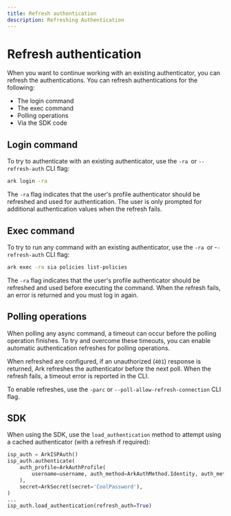 ```yaml
---
title: Refresh authentication
description: Refreshing Authentication
---
```


# Refresh authentication

When you want to continue working with an existing authenticator, you can refresh the authentications. You can refresh authentications for the following:

- The login command
- The exec command
- Polling operations
- Via the SDK code

## Login command

To try to authenticate with an existing authenticator, use the `-ra `or `--refresh-auth` CLI flag:
```bash  linenums="0"
ark login -ra
```
The `-ra` flag indicates that the user's profile authenticator should be refreshed and used for authentication. The user is only prompted for additional authentication values when the refresh fails.

## Exec command

To try to run any command with an existing authenticator, use the `-ra `or -`-refresh-auth` CLI flag:
```bash  linenums="0"
ark exec -ra sia policies list-policies
```

The `-ra` flag indicates that the user's profile authenticator should be refreshed and used before executing the command. When the refresh fails, an error is returned and you must log in again.

## Polling operations

When polling any async command, a timeout can occur before the polling operation finishes. To try and overcome these timeouts, you can enable automatic authentication refreshes for polling operations.

When refreshed are configured, if an unauthorized (`401`) response is returned, Ark refreshes the authenticator before the next poll. When the refresh fails, a timeout error is reported in the CLI.

To enable refreshes, use the `-parc` or `--poll-allow-refresh-connection` CLI flag.

## SDK

When using the SDK, use the `load_authentication` method to attempt using a cached authenticator (with a refresh if required):
```python
isp_auth = ArkISPAuth()
isp_auth.authenticate(
    auth_profile=ArkAuthProfile(
        username=username, auth_method=ArkAuthMethod.Identity, auth_method_settings=IdentityArkAuthMethodSettings()
    ),
    secret=ArkSecret(secret='CoolPassword'),
)
...
isp_auth.load_authentication(refresh_auth=True)
```
